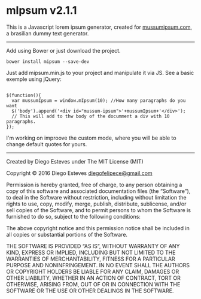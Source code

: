 # mIpsum v2.1.1

This is a Javascript lorem ipsum generator, created for [mussumipsum.com](http://mussumipsum.com), a brasilian dummy text generator.

____

Add using Bower or just download the project.

```
bower install mipsum --save-dev
```

Just add mipsum.min.js to your project and manipulate it via JS. See a basic exemple using jQuery:

```

$(function(){
  var mussumIpsum = window.mIpsum(10); //How many paragraphs do you want
  $('body').append('<div id="mussum-ipsum">'+mussumIpsum+'</div>');
  // This will add to thw body of the documment a div with 10 paragraphs. 
});

```

I'm working on improove the custom mode, where you will be able to change default quotes for yours.

____

Created by Diego Esteves under The MIT License (MIT)

Copyright © 2016 Diego Esteves <diegofelipece@gmail.com>

Permission is hereby granted, free of charge, to any person obtaining a copy of this software and associated documentation files (the “Software”), to deal in the Software without restriction, including without limitation the rights to use, copy, modify, merge, publish, distribute, sublicense, and/or sell copies of the Software, and to permit persons to whom the Software is furnished to do so, subject to the following conditions:

The above copyright notice and this permission notice shall be included in all copies or substantial portions of the Software.

THE SOFTWARE IS PROVIDED “AS IS”, WITHOUT WARRANTY OF ANY KIND, EXPRESS OR IMPLIED, INCLUDING BUT NOT LIMITED TO THE WARRANTIES OF MERCHANTABILITY, FITNESS FOR A PARTICULAR PURPOSE AND NONINFRINGEMENT. IN NO EVENT SHALL THE AUTHORS OR COPYRIGHT HOLDERS BE LIABLE FOR ANY CLAIM, DAMAGES OR OTHER LIABILITY, WHETHER IN AN ACTION OF CONTRACT, TORT OR OTHERWISE, ARISING FROM, OUT OF OR IN CONNECTION WITH THE SOFTWARE OR THE USE OR OTHER DEALINGS IN THE SOFTWARE.
